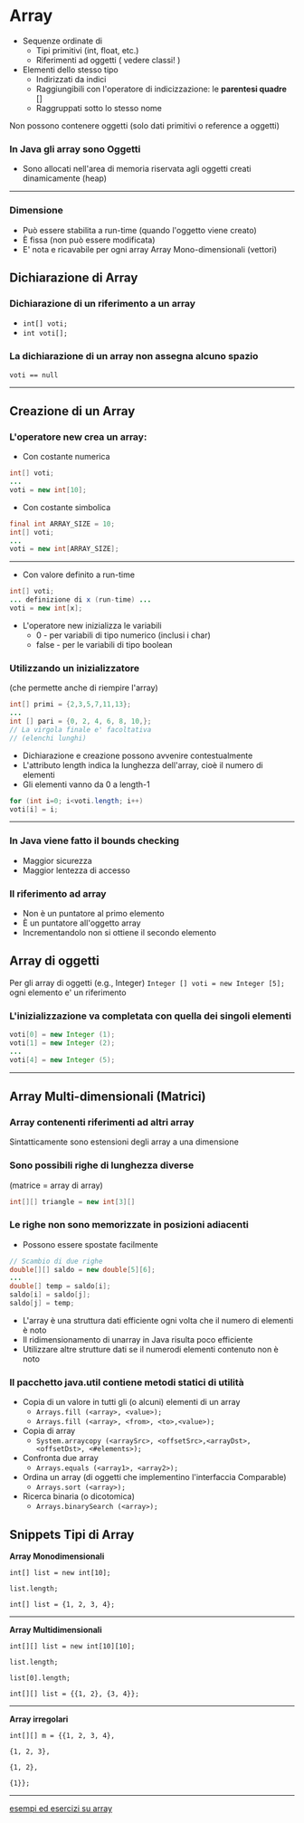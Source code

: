 # Array



* Sequenze ordinate di
  * Tipi primitivi (int, float, etc.)
  * Riferimenti ad oggetti ( vedere classi! )
* Elementi dello stesso tipo
    * Indirizzati da indici
    * Raggiungibili con l'operatore di indicizzazione: le **parentesi quadre** []
    * Raggruppati sotto lo stesso nome

Non possono contenere oggetti (solo dati primitivi o reference a oggetti)

### In Java gli array sono Oggetti
* Sono allocati nell'area di memoria riservata agli oggetti creati dinamicamente (heap)

---


### Dimensione
* Può essere stabilita a run-time (quando l'oggetto viene creato)
* È fissa (non può essere modificata)
* E' nota e ricavabile per ogni array Array Mono-dimensionali (vettori)

## Dichiarazione di Array

### Dichiarazione di un riferimento a un array
* `int[] voti;`
* `int voti[];`

### La dichiarazione di un array non assegna alcuno spazio
`voti == null`

---


## Creazione di un Array

### L'operatore new crea un array:
* Con costante numerica

```java
int[] voti;
...
voti = new int[10];
```

*  Con costante simbolica
```java
final int ARRAY_SIZE = 10;
int[] voti;
...
voti = new int[ARRAY_SIZE];
```

---


*  Con valore definito a run-time
```java
int[] voti;
... definizione di x (run-time) ...
voti = new int[x];
```

* L'operatore new inizializza le variabili
  * 0 - per variabili di tipo numerico (inclusi i char)
  * false - per le variabili di tipo boolean

### Utilizzando un inizializzatore 
(che permette anche di riempire l'array)

```java
int[] primi = {2,3,5,7,11,13};
...
int [] pari = {0, 2, 4, 6, 8, 10,};
// La virgola finale e' facoltativa
// (elenchi lunghi)
```

* Dichiarazione e creazione possono avvenire contestualmente
* L'attributo length indica la lunghezza dell'array, cioè il numero di elementi
* Gli elementi vanno da 0 a length-1

```java
for (int i=0; i<voti.length; i++)
voti[i] = i;
```

---


### In Java viene fatto il bounds checking

* Maggior sicurezza
* Maggior lentezza di accesso

### Il riferimento ad array

* Non è un puntatore al primo elemento
* È un puntatore all'oggetto array
* Incrementandolo non si ottiene il secondo elemento

## Array di oggetti

Per gli array di oggetti (e.g., Integer) `Integer [] voti = new Integer [5];` ogni elemento e' un riferimento

### L'inizializzazione va completata con quella dei singoli elementi

```java
voti[0] = new Integer (1);
voti[1] = new Integer (2);
...
voti[4] = new Integer (5);
```

---


## Array Multi-dimensionali (Matrici)

### Array contenenti riferimenti ad altri array

Sintatticamente sono estensioni degli array a una dimensione

### Sono possibili righe di lunghezza diverse 
(matrice = array di array)


```java
int[][] triangle = new int[3][]
```


### Le righe non sono memorizzate in posizioni adiacenti
* Possono essere spostate facilmente

```java
// Scambio di due righe
double[][] saldo = new double[5][6];
...
double[] temp = saldo[i];
saldo[i] = saldo[j];
saldo[j] = temp;
```

* L'array è una struttura dati efficiente ogni volta che il numero di elementi è noto
* Il ridimensionamento di unarray in Java risulta poco efficiente
* Utilizzare altre strutture dati se il numerodi elementi contenuto non è noto

### Il pacchetto java.util contiene metodi statici di utilità

* Copia di un valore in tutti gli (o alcuni) elementi di un array
    * `Arrays.fill (<array>, <value>);`
    * `Arrays.fill (<array>, <from>, <to>,<value>);`
* Copia di array
    * `System.arraycopy (<arraySrc>, <offsetSrc>,<arrayDst>, <offsetDst>, <#elements>);`
* Confronta due array
    * `Arrays.equals (<array1>, <array2>);`
* Ordina un array (di oggetti che implementino l'interfaccia Comparable)
    * `Arrays.sort (<array>);`
* Ricerca binaria (o dicotomica)
    * `Arrays.binarySearch (<array>);`



## Snippets Tipi di Array

**Array Monodimensionali**
```
int[] list = new int[10];

list.length;

int[] list = {1, 2, 3, 4};

```

---


**Array Multidimensionali**
```
int[][] list = new int[10][10];

list.length;

list[0].length;

int[][] list = {{1, 2}, {3, 4}};

```

---


**Array irregolari**
```
int[][] m = {{1, 2, 3, 4},

{1, 2, 3},

{1, 2},

{1}};

```

---

[esempi ed esercizi su array](https://gist.github.com/maboglia/112d52611f8fa02c1772e0b48405fc72)
